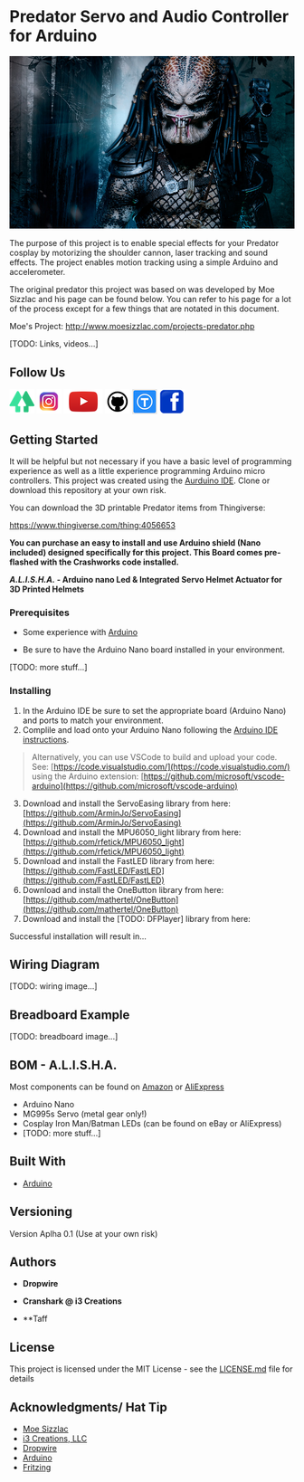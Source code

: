 # Predator Servo and Audio Controller for Arduino

![Predator](images/predator_01.jpeg)

The purpose of this project is to enable special effects for your Predator cosplay by motorizing the shoulder cannon, laser tracking and sound effects.  The project enables motion tracking using a simple Arduino and accelerometer.

The original predator this project was based on was developed by Moe Sizzlac and his page can
be found below. You can refer to his page for a lot of the process except for a few things that
are notated in this document.

Moe's Project: http://www.moesizzlac.com/projects-predator.php

[TODO: Links, videos...]

## Follow Us

[![alt text][6.1]][6]  [![alt text][1.1]][1]  [![alt text][2.1]][2]  [![alt text][3.1]][3]   [![alt text][4.1]][4]    [![alt text][5.1]][5]

[1]: https://www.instagram.com/crash_works_3d/
[2]: https://www.youtube.com/channel/UCc6sTimx9tm5H4AzqxZHS1A
[3]: https://github.com/
[4]: https://www.thingiverse.com/crashworks3d/designs
[5]: https://www.facebook.com/groups/cosplayspecialeffectsprops
[6]: https://linktr.ee/crashworks3d
[1.1]: images/instagram.png (Instagram - Crash Works 3D)
[2.1]: images/youtube.png (YouTube - Dropwire)
[3.1]: images/github.png (Github - Crash Works)
[4.1]: images/Thingiverse.png (Thingiverse - Crash Works)
[5.1]: images/facebook.png (Facebook - Crash Works)
[6.1]: images/linktree.png (Link Tree)

## Getting Started

It will be helpful but not necessary if you have a basic level of programming experience as well as a little experience programming Arduino micro controllers.  This project was created using the [Aurduino IDE](https://www.arduino.cc/).  Clone or download this repository at your own risk.

You can download the 3D printable Predator items from Thingiverse:

https://www.thingiverse.com/thing:4056653

**You can purchase an easy to install and use Arduino shield (Nano included) designed specifically for this project. This Board comes pre-flashed with the Crashworks code installed.**

**_A.L.I.S.H.A._ - Arduino nano Led & Integrated Servo Helmet Actuator for 3D Printed Helmets**

### Prerequisites

* Some experience with [Arduino](https://www.arduino.cc/)

* Be sure to have the Arduino Nano board installed in your environment.

[TODO: more stuff...]

### Installing

1.  In the Arduino IDE be sure to set the appropriate board (Arduino Nano) and ports to match your environment.
2. Complile and load onto your Arduino Nano following the [Arduino IDE instructions](https://www.arduino.cc/en/Guide).

> Alternatively, you can use VSCode to build and upload your code.  
See: [https://code.visualstudio.com/](https://code.visualstudio.com/) using the Arduino extension: [https://github.com/microsoft/vscode-arduino](https://github.com/microsoft/vscode-arduino)

3. Download and install the ServoEasing library from here: [https://github.com/ArminJo/ServoEasing](https://github.com/ArminJo/ServoEasing)
4. Download and install the MPU6050_light library from here: [https://github.com/rfetick/MPU6050_light](https://github.com/rfetick/MPU6050_light)
5. Download and install the FastLED library from here: [https://github.com/FastLED/FastLED](https://github.com/FastLED/FastLED)
6. Download and install the OneButton library from here: [https://github.com/mathertel/OneButton](https://github.com/mathertel/OneButton)
7. Download and install the [TODO: DFPlayer] library from here: []()

Successful installation will result in...

## Wiring Diagram

[TODO: wiring image...]

## Breadboard Example
[TODO: breadboard image...]

## BOM - A.L.I.S.H.A.
Most components can be found on [Amazon](https://www.amazon.com) or [AliExpress](https://www.aliexpress.com)
* Arduino Nano
* MG995s Servo (metal gear only!)
* Cosplay Iron Man/Batman LEDs (can be found on eBay or AliExpress)
* [TODO: more stuff...]

## Built With

* [Arduino](https://www.arduino.cc/)

## Versioning

Version Aplha 0.1 (Use at your own risk) 

## Authors

* **Dropwire**

* **Cranshark @ i3 Creations**

* **Taff

## License

This project is licensed under the MIT License - see the [LICENSE.md](LICENSE.md) file for details

## Acknowledgments/ Hat Tip
* [Moe Sizzlac](http://www.moesizzlac.com/projects-predator.php)
* [i3 Creations, LLC](https://github.com/i3creations)
* [Dropwire](https://github.com/Acollazo7)
* [Arduino](https://www.arduino.cc/)
* [Fritzing](https://fritzing.org/)
